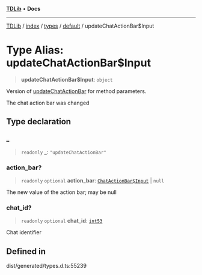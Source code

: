 [**TDLib**](../../../../../../README.md) • **Docs**

***

[TDLib](../../../../../../modules.md) / [index](../../../../../README.md) / [types](../../../README.md) / [default](../README.md) / updateChatActionBar$Input

# Type Alias: updateChatActionBar$Input

> **updateChatActionBar$Input**: `object`

Version of [updateChatActionBar](updateChatActionBar.md) for method parameters.

The chat action bar was changed

## Type declaration

### \_

> `readonly` **\_**: `"updateChatActionBar"`

### action\_bar?

> `readonly` `optional` **action\_bar**: [`ChatActionBar$Input`](ChatActionBar$Input.md) \| `null`

The new value of the action bar; may be null

### chat\_id?

> `readonly` `optional` **chat\_id**: [`int53`](int53.md)

Chat identifier

## Defined in

dist/generated/types.d.ts:55239
